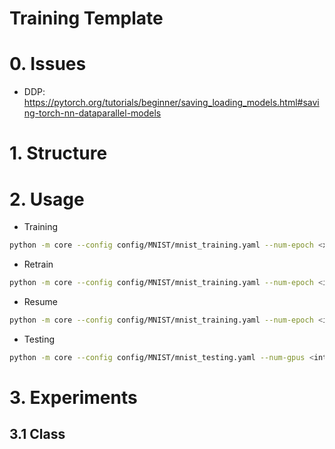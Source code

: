 # Training Template

# 0. Issues
- DDP: https://pytorch.org/tutorials/beginner/saving_loading_models.html#saving-torch-nn-dataparallel-models

# 1. Structure

# 2. Usage
* Training
```bash
python -m core --config config/MNIST/mnist_training.yaml --num-epoch <x> --num-gpus <y>
```

* Retrain
```bash
python -m core --config config/MNIST/mnist_training.yaml --num-epoch <int> --num-gpus <int> --checkpoint-path <str>
```

* Resume
```bash
python -m core --config config/MNIST/mnist_training.yaml --num-epoch <int> --num-gpus <int> --resume-path <str>
```

* Testing
```bash
python -m core --config config/MNIST/mnist_testing.yaml --num-gpus <int>
```

# 3. Experiments
## 3.1 Class

